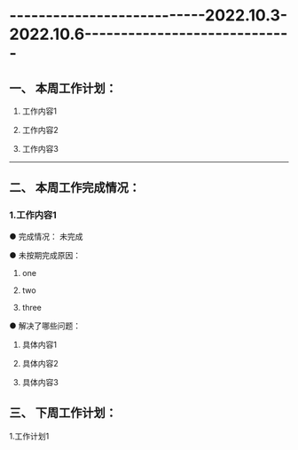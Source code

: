 # ---------------------------2022.10.3-2022.10.6-----------------------------

## 一、 本周工作计划：

1. 工作内容1

2. 工作内容2

3. 工作内容3

 

***

 

## 二、 本周工作完成情况：

 

### 1.工作内容1

 ● 完成情况： 未完成

  

 ● 未按期完成原因：

 

1. one

2. two

3. three

  

 ● 解决了哪些问题：

 

1. 具体内容1

2. 具体内容2

3. 具体内容3



## 三、 下周工作计划：

1.工作计划1

 
